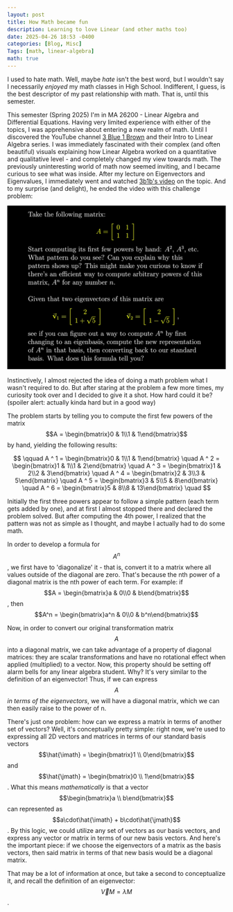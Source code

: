 ```yaml
---
layout: post
title: How Math became fun
description: Learning to love Linear (and other maths too)
date: 2025-04-26 18:53 -0400
categories: [Blog, Misc]
Tags: [math, linear-algebra]
math: true
---
```


I used to hate math. Well, maybe *hate* isn't the best word, but I wouldn't say I necessarily *enjoyed* my math classes in High School. Indifferent, I guess, is the best descriptor of my past relationship with math. That is, until this semester.

This semester (Spring 2025) I'm in MA 26200 - Linear Algebra and Differential Equations. Having very limited experience with either of the topics, I was apprehensive about entering a new realm of math. Until I discovered the YouTube channel [3 Blue 1 Brown](https://www.youtube.com/@3blue1brown) and their Intro to Linear Algebra series. I was immediately fascinated with their complex (and often beautiful) visuals explaining how Linear Algebra worked on a quantitative and qualitative level - and completely changed my view towards math. The previously uninteresting world of math now seemed inviting, and I became curious to see what was inside. After my lecture on Eigenvectors and Eigenvalues, I immediately went and watched [3b1b's video](https://youtu.be/PFDu9oVAE-g?si=yKGDEsKRTnkzAhYW) on the topic. And to my surprise (and delight), he ended the video with this challenge problem:

<img src="assets/posts/learning-to-love-math/problem.png" alt="problem image" width="650"/>

Instinctively, I almost rejected the idea of doing a math problem what I wasn't required to do. But after staring at the problem a few more times, my curiosity took over and I decided to give it a shot. How hard could it be? (spoiler alert: actually kinda hard but in a good way)

The problem starts by telling you to compute the first few powers of the matrix $$A = \begin{bmatrix}0 & 1\\1 & 1\end{bmatrix}$$ by hand, yielding the following results:

$$
$$
$$
\qquad
A ^ 1 = \begin{bmatrix}0 & 1\\1 & 1\end{bmatrix} \quad
A ^ 2 = \begin{bmatrix}1 & 1\\1 & 2\end{bmatrix} \quad
A ^ 3 = \begin{bmatrix}1 & 2\\2 & 3\end{bmatrix} \quad
A ^ 4 = \begin{bmatrix}2 & 3\\3 & 5\end{bmatrix} \quad
A ^ 5 = \begin{bmatrix}3 & 5\\5 & 8\end{bmatrix} \quad
A ^ 6 = \begin{bmatrix}5 & 8\\8 & 13\end{bmatrix} \quad
$$

Initially the first three powers appear to follow a simple pattern (each term gets added by one), and at first I almost stopped there and declared the problem solved. But after computing the 4th power, I realized that the pattern was not as simple as I thought, and maybe I actually had to do some math.

In order to develop a formula for $$A^n$$, we first have to 'diagonalize' it - that is, convert it to a matrix where all values outside of the diagonal are zero. That's because the nth power of a diagonal matrix is the nth power of each term. For example: if $$A = \begin{bmatrix}a & 0\\0 & b\end{bmatrix}$$, then $$A^n = \begin{bmatrix}a^n & 0\\0 & b^n\end{bmatrix}$$

Now, in order to convert our original transformation matrix $$A$$ into a diagonal matrix, we can take advantage of a property of diagonal matrices: they are scalar transformations and have no rotational effect when applied (multiplied) to a vector. Now, this property should be setting off alarm bells for any linear algebra student. Why? It's very similar to the definition of an eigenvector! Thus, if we can express $$A$$ *in terms of the eigenvectors*, we will have a diagonal matrix, which we can then easily raise to the power of n. 

There's just one problem: how can we express a matrix in terms of another set of vectors? Well, it's conceptually pretty simple: right now, we're used to expressing all 2D vectors and matrices in terms of our standard basis vectors $$\hat{\imath} = \begin{bmatrix}1 \\ 0\end{bmatrix}$$ and $$\hat{\jmath} = \begin{bmatrix}0 \\ 1\end{bmatrix}$$. What this means *mathematically* is that a vector $$\begin{bmatrix}a \\ b\end{bmatrix}$$ can represented as $$a\cdot\hat{\imath}  +  b\cdot\hat{\jmath}$$. By this logic, we could utilize any set of vectors as our basis vectors, and express any vector or matrix in terms of our new basis vectors. And here's the important piece: if we choose the eigenvectors of a matrix as the basis vectors, then said matrix in terms of that new basis would be a diagonal matrix.

That may be a lot of information at once, but take a second to conceptualize it, and recall the definition of an eigenvector: $$\vec{V}M = \lambda M$$. 
